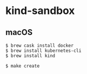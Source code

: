 # kind-sandbox

## macOS

```
$ brew cask install docker
$ brew install kubernetes-cli
$ brew install kind
```

```
$ make create
```
